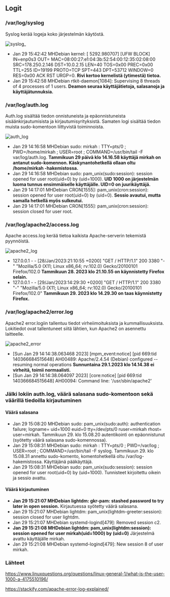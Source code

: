 ## Logit

### /var/log/syslog

Syslog kerää logeja koko järjestelmän käytöstä. 

![syslog_](https://user-images.githubusercontent.com/82024427/215330998-fdd1c20a-79b3-4860-bc2d-493ae4acdef9.png)

+ Jan 29 15:42:42 MHDebian kernel: [ 5292.980707] [UFW BLOCK] IN=enp0s3 OUT= MAC=08:00:27:e1:04:3b:52:54:00:12:35:02:08:00 SRC=178.250.2.146 DST=10.0.2.15 LEN=40 TOS=0x00 PREC=0x00 TTL=255 ID=19199 PROTO=TCP SPT=443 DPT=53712 WINDOW=0 RES=0x00 ACK RST URGP=0. **Rivi kertoo kernelistä (ytimestä) tietoa.** 
+ Jan 29 15:42:58 MHDebian rtkit-daemon[1084]: Supervising 8 threads of 4 processes of 1 users. **Deamon seuraa käyttäjätietoja, salasanoja ja käyttäjätunnuksia.**


### /var/log/auth.log

Auth.log sisältää tiedon onnistuneista ja epäonnistuneista sisäänkirjautumisista ja kirjautumisyrityksistä. Samaten logi sisältää tiedon muista sudo-komentoon liittyvistä toiminnoista. 

![auth_log](https://user-images.githubusercontent.com/82024427/215325975-5c3fe3c6-6b43-4e2c-a108-be155632aafb.png)

+ Jan 29 14:16:58 MHDebian sudo:   mirkah : TTY=pts/0 ; PWD=/home/mirkah ; USER=root ; COMMAND=/usr/bin/tail -F var/log/auth.log. **Tammikuun 29 päivä klo 14.16.58 käyttäjä mirkah on antanut sudo-komennon. Käskynantohetkellä ollaan oltu /home/mirkah -hakemistossa.** 
+ Jan 29 14:16:58 MHDebian sudo: pam_unix(sudo:session): session opened for user root(uid=0) by (uid=1000). **UID 1000 on järjestelmän luoma tunnus ensimmäiselle käyttäjälle. UID=0 on juurikäyttäjä.** 
+ Jan 29 14:17:01 MHDebian CRON[1555]: pam_unix(cron:session): session opened for user root(uid=0) by (uid=0). **Sessio avautui, mutta samalla hetkellä myös sulkeutui.**
+ Jan 29 14:17:01 MHDebian CRON[1555]: pam_unix(cron:session): session closed for user root. 

### /var/log/apache2/access.log

Apache access.log kerää tietoa kaikista Apache-serverin tekemistä pyynnöistä. 

![apache2_log](https://user-images.githubusercontent.com/82024427/215332230-879e494d-5324-4959-991b-5ddd6e11daf2.png)

+ 127.0.0.1 - - [28/Jan/2023:21:10:55 +0200] "GET / HTTP/1.1" 200 3380 "-" "Mozilla/5.0 (X11; Linux x86_64; rv:102.0) Gecko/20100101 Firefox/102.0 **Tammikuun 28. 2023 klo 21.10.55 on käynnistetty Firefox selain.**
+ 127.0.0.1 - - [29/Jan/2023:14:29:30 +0200] "GET / HTTP/1.1" 200 3380 "-" "Mozilla/5.0 (X11; Linux x86_64; rv:102.0) Gecko/20100101 Firefox/102.0" **Tammikuun 29. 2023 klo 14.29.30 on taas käynnistetty Firefox.**

### /var/log/apache2/error.log

Apache2 error.logiin tallentuu tiedot virheiimoituksista ja kummallisuuksista. Lokitiedot ovat tallentuneet siitä lähtien, kun Apache2 on asennettu laitteelle. 

![apache2_error](https://user-images.githubusercontent.com/82024427/215332927-dd664442-3b3f-46a4-b485-cf445f13aeda.png)

+ [Sun Jan 29 14:14:38.063468 2023] [mpm_event:notice] [pid 669:tid 140366684515648] AH00489: Apache/2.4.54 (Debian) configured -- resuming normal operations **Sunnuntaina 29.1.2023 klo 14.14.38 ei virheitä, toimii normaalisti.**
+ [Sun Jan 29 14:14:38.064097 2023] [core:notice] [pid 669:tid 140366684515648] AH00094: Command line: '/usr/sbin/apache2'


### Jälki lokiin auth.log, väärä salasana sudo-komentoon sekä väärillä tiedoilla kirjautuminen

#### Väärä salasana 

+ Jan 29 15:08:20 MHDebian sudo: pam_unix(sudo:auth): authentication failure; logname= uid=1000 euid=0 tty=/dev/pts/0 ruser=mirkah rhost=  user=mirkah. Tammikuun 29. klo 15.08.20 autentikointi on epäonnistunut (syötetty väärä salasana sudo-komennossa). 
+ Jan 29 15:08:31 MHDebian sudo:   mirkah : TTY=pts/0 ; PWD=/var/log ; USER=root ; COMMAND=/usr/bin/tail -F syslog. Tammikuun 29. klo 15.08.31 annettu sudo-komento, komentohetkellä oltu /var/log-hakemistossa. Käyttäjänä pääkäyttäjä. 
+ Jan 29 15:08:31 MHDebian sudo: pam_unix(sudo:session): session opened for user root(uid=0) by (uid=1000). Tunnisteet kirjoitettu oikein ja sessio avattu. 

#### Väärä kirjautuminen

+ **Jan 29 15:21:07 MHDebian lightdm: gkr-pam: stashed password to try later in open session.** Kirjautuessa syötetty väärä salasana. 
+ Jan 29 15:21:07 MHDebian lightdm: pam_unix(lightdm-greeter:session): session closed for user lightdm. 
+ Jan 29 15:21:07 MHDebian systemd-logind[479]: Removed session c2.
+ **Jan 29 15:21:08 MHDebian lightdm: pam_unix(lightdm:session): session opened for user mirkah(uid=1000) by (uid=0)** Järjestelmä avattu käyttäjälle mirkah. 
+ Jan 29 15:21:08 MHDebian systemd-logind[479]: New session 8 of user mirkah.


### Lähteet

https://www.linuxquestions.org/questions/linux-general-1/what-is-the-user-1000-a-4175510196/

https://stackify.com/apache-error-log-explained/






